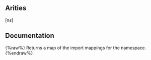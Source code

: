 ## Arities
[ns]

## Documentation
{%raw%}
Returns a map of the import mappings for the namespace.
{%endraw%}
